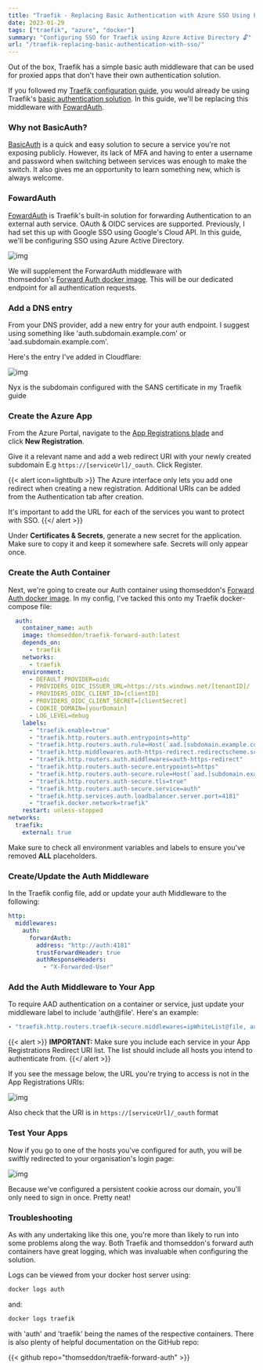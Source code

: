 ```yaml
---
title: "Traefik - Replacing Basic Authentication with Azure SSO Using ForwardAuth"
date: 2023-01-29
tags: ["traefik", "azure", "docker"]
summary: "Configuring SSO for Traefik using Azure Active Directory 🔓"
url: "/traefik-replacing-basic-authentication-with-sso/"
---
```


Out of the box, Traefik has a simple basic auth middleware that can be used for proxied apps that don't have their own authentication solution.

If you followed my [Traefik configuration guide](https://scottmckendry.tech/traefik-setup/), you would already be using Traefik's [basic authentication solution](https://doc.traefik.io/traefik/middlewares/http/basicauth/?ref=scottmckendry.tech). In this guide, we'll be replacing this middleware with [FowardAuth](https://doc.traefik.io/traefik/middlewares/http/forwardauth/?ref=scottmckendry.tech).

### Why not BasicAuth?

[BasicAuth](https://doc.traefik.io/traefik/middlewares/http/basicauth/?ref=scottmckendry.tech) is a quick and easy solution to secure a service you're not exposing publicly. However, its lack of MFA and having to enter a username and password when switching between services was enough to make the switch. It also gives me an opportunity to learn something new, which is always welcome.

### FowardAuth

[FowardAuth](https://doc.traefik.io/traefik/middlewares/http/forwardauth/?ref=scottmckendry.tech) is Traefik's built-in solution for forwarding Authentication to an external auth service. OAuth & OIDC services are supported. Previously, I had set this up with Google SSO using Google's Cloud API. In this guide, we'll be configuring SSO using Azure Active Directory.

![img](/img/traefik-az-sso/forward-auth.webp)

We will supplement the ForwardAuth middleware with thomseddon's [Forward Auth docker image](https://github.com/thomseddon/traefik-forward-auth?ref=scottmckendry.tech). This will be our dedicated endpoint for all authentication requests.

### Add a DNS entry

From your DNS provider, add a new entry for your auth endpoint. I suggest using something like 'auth.subdomain.example.com' or 'aad.subdomain.example.com'.

Here's the entry I've added in Cloudflare:

![img](/img/traefik-az-sso/dns.webp)

Nyx is the subdomain configured with the SANS certificate in my Traefik guide

### Create the Azure App

From the Azure Portal, navigate to the [App Registrations blade](https://portal.azure.com/?ref=scottmckendry.tech#view/Microsoft_AAD_IAM/ActiveDirectoryMenuBlade/~/RegisteredApps) and click **New Registration**.

Give it a relevant name and add a web redirect URI with your newly created subdomain E.g `https://[serviceUrl]/_oauth`. Click Register.

{{< alert icon=lightbulb >}}
The Azure interface only lets you add one redirect when creating a new registration. Additional URIs can be added from the Authentication tab after creation.  
  
It's important to add the URL for each of the services you want to protect with SSO.
{{</ alert >}}

Under **Certificates & Secrets**, generate a new secret for the application. Make sure to copy it and keep it somewhere safe. Secrets will only appear once.

### Create the Auth Container

Next, we're going to create our Auth container using thomseddon's [Forward Auth docker image](https://github.com/thomseddon/traefik-forward-auth?ref=scottmckendry.tech). In my config, I've tacked this onto my Traefik docker-compose file:

```yaml
  auth:
    container_name: auth
    image: thomseddon/traefik-forward-auth:latest
    depends_on:
      - traefik
    networks:
      - traefik
    environment:
      - DEFAULT_PROVIDER=oidc
      - PROVIDERS_OIDC_ISSUER_URL=https://sts.windows.net/[tenantID]/
      - PROVIDERS_OIDC_CLIENT_ID=[clientID]
      - PROVIDERS_OIDC_CLIENT_SECRET=[clientSecret]
      - COOKIE_DOMAIN=[yourDomain]
      - LOG_LEVEL=debug
    labels:
      - "traefik.enable=true"
      - "traefik.http.routers.auth.entrypoints=http"
      - "traefik.http.routers.auth.rule=Host(`aad.[subdomain.example.com]`)"
      - "traefik.http.middlewares.auth-https-redirect.redirectscheme.scheme=https"
      - "traefik.http.routers.auth.middlewares=auth-https-redirect"
      - "traefik.http.routers.auth-secure.entrypoints=https"
      - "traefik.http.routers.auth-secure.rule=Host(`aad.[subdomain.example.com]`)"
      - "traefik.http.routers.auth-secure.tls=true"
      - "traefik.http.routers.auth-secure.service=auth"
      - "traefik.http.services.auth.loadbalancer.server.port=4181"
      - "traefik.docker.network=traefik"
    restart: unless-stopped
networks:
  traefik:
    external: true
```

Make sure to check all environment variables and labels to ensure you've removed **ALL** placeholders.

### Create/Update the Auth Middleware

In the Traefik config file, add or update your auth Middleware to the following:

```yaml
http:
  middlewares:
    auth:
      forwardAuth:
        address: "http://auth:4181"
        trustForwardHeader: true
        authResponseHeaders:
          - "X-Forwarded-User"
```

### Add the Auth Middleware to Your App

To require AAD authentication on a container or service, just update your middleware label to include 'auth@file'. Here's an example:

```yaml
- "traefik.http.routers.traefik-secure.middlewares=ipWhiteList@file, auth@file"
```

{{< alert >}}
**IMPORTANT:** Make sure you include each service in your App Registrations Redirect URI list. The list should include all hosts you intend to authenticate from.
{{</ alert >}}

If you see the message below, the URL you're trying to access is not in the App Registrations URIs:

![img](/img/traefik-az-sso/error.webp)

Also check that the URI is in `https://[serviceUrl]/_oauth` format

### Test Your Apps

Now if you go to one of the hosts you've configured for auth, you will be swiftly redirected to your organisation's login page:

![img](/img/traefik-az-sso/login.webp)

Because we've configured a persistent cookie across our domain, you'll only need to sign in once. Pretty neat!

### Troubleshooting

As with any undertaking like this one, you're more than likely to run into some problems along the way. Both Traefik and thomseddon's forward auth containers have great logging, which was invaluable when configuring the solution.

Logs can be viewed from your docker host server using:

```bash
docker logs auth
```
and:

```bash
docker logs traefik
```
with 'auth' and 'traefik' being the names of the respective containers. There is also plenty of helpful documentation on the GitHub repo:

{{< github repo="thomseddon/traefik-forward-auth" >}}

